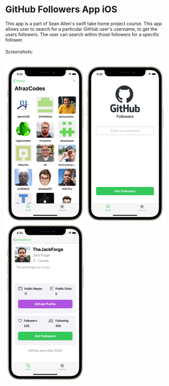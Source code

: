 # GitHub Followers App iOS

This app is a part of Sean Allen's swift take home project course. This app allows user to search for a particular GitHub user's username, to get the users followers. The user can search within those followers for a specific follower. 

###### Screenshots:

<img width="250" src="https://github.com/praveeenrm/GitHub-Followers-App---iOS/blob/main/one.png"><img width="250" src="https://github.com/praveeenrm/GitHub-Followers-App---iOS/blob/main/two.png"><img width="250" src="https://github.com/praveeenrm/GitHub-Followers-App---iOS/blob/main/three.png">
